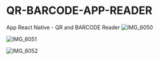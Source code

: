 # QR-BARCODE-APP-READER
App React Native - QR and BARCODE Reader 
![IMG_6050](https://github.com/ialexss/QR-BARCODE-APP-READER/assets/107780424/966490e0-68e6-40dd-af82-e4539df98a5f)

![IMG_6051](https://github.com/ialexss/QR-BARCODE-APP-READER/assets/107780424/543a5d3f-550f-4137-b1ce-a9804979b5ad)

![IMG_6052](https://github.com/ialexss/QR-BARCODE-APP-READER/assets/107780424/17189b0a-7926-42e2-9c8d-d8d7834bba67)
